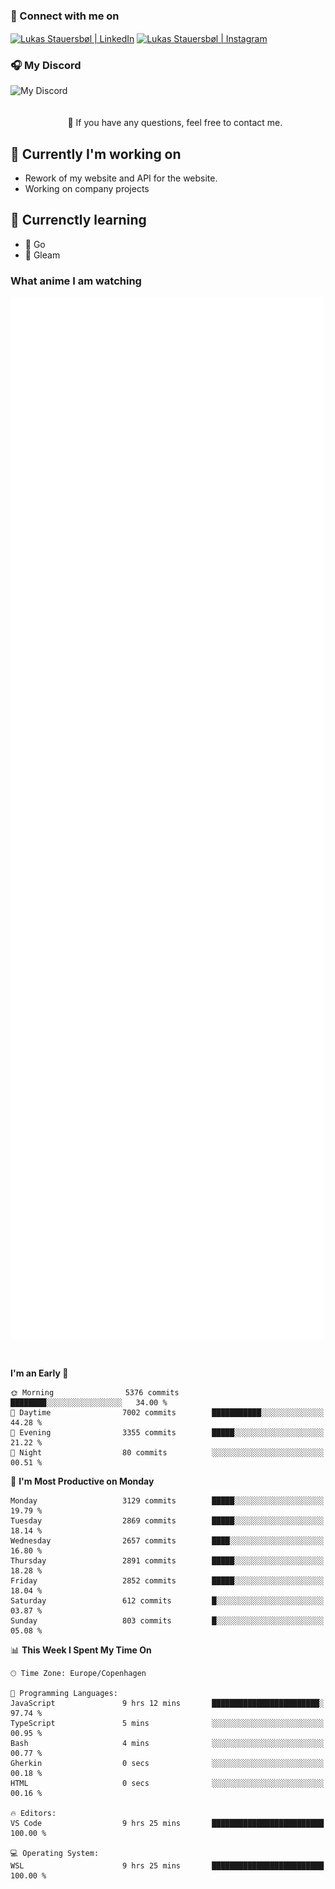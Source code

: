 ### 🔗 Connect with me on
<a href="https://www.instagram.com/lukas_stauersbol" target="_blank"><img align="center" src="https://raw.githubusercontent.com/stauersbol/stauersbol/main/images/instagram.svg" alt="Lukas Stauersbøl | LinkedIn" width="30px"/></a>
<a href="https://www.linkedin.com/in/lukas-stauersbol/" target="_blank"><img align="center" src="https://raw.githubusercontent.com/stauersbol/stauersbol/main/images/linkedin.svg" alt="Lukas Stauersbøl | Instagram" width="30px"/></a>

<p align="center">
 <h3>🎧 My Discord</h3>
 <img align="left" height="55px" src="https://discord.c99.nl/widget/theme-2/147806323323568128.png" alt="My Discord" />
</p>

<br/>
<br/>
<br/>
💬 If you have any questions, feel free to contact me.

## 🔭 Currently I'm working on
- Rework of my website and API for the website.
- Working on company projects
 
## 🌱 Currenctly learning
- 💙 Go
- 💜 Gleam

### What anime I am watching
<a href="https://anilist.co/user/slashiy/" align="center"><img align="center" width="500px" src="metrics.plugin.personal.anilist.svg" /></a>

<br/>

<!--START_SECTION:waka-->
**I'm an Early 🐤** 

```text
🌞 Morning                5376 commits        ████████░░░░░░░░░░░░░░░░░   34.00 % 
🌆 Daytime                7002 commits        ███████████░░░░░░░░░░░░░░   44.28 % 
🌃 Evening                3355 commits        █████░░░░░░░░░░░░░░░░░░░░   21.22 % 
🌙 Night                  80 commits          ░░░░░░░░░░░░░░░░░░░░░░░░░   00.51 % 
```
📅 **I'm Most Productive on Monday** 

```text
Monday                   3129 commits        █████░░░░░░░░░░░░░░░░░░░░   19.79 % 
Tuesday                  2869 commits        █████░░░░░░░░░░░░░░░░░░░░   18.14 % 
Wednesday                2657 commits        ████░░░░░░░░░░░░░░░░░░░░░   16.80 % 
Thursday                 2891 commits        █████░░░░░░░░░░░░░░░░░░░░   18.28 % 
Friday                   2852 commits        █████░░░░░░░░░░░░░░░░░░░░   18.04 % 
Saturday                 612 commits         █░░░░░░░░░░░░░░░░░░░░░░░░   03.87 % 
Sunday                   803 commits         █░░░░░░░░░░░░░░░░░░░░░░░░   05.08 % 
```


📊 **This Week I Spent My Time On** 

```text
🕑︎ Time Zone: Europe/Copenhagen

💬 Programming Languages: 
JavaScript               9 hrs 12 mins       ████████████████████████░   97.74 % 
TypeScript               5 mins              ░░░░░░░░░░░░░░░░░░░░░░░░░   00.95 % 
Bash                     4 mins              ░░░░░░░░░░░░░░░░░░░░░░░░░   00.77 % 
Gherkin                  0 secs              ░░░░░░░░░░░░░░░░░░░░░░░░░   00.18 % 
HTML                     0 secs              ░░░░░░░░░░░░░░░░░░░░░░░░░   00.16 % 

🔥 Editors: 
VS Code                  9 hrs 25 mins       █████████████████████████   100.00 % 

💻 Operating System: 
WSL                      9 hrs 25 mins       █████████████████████████   100.00 % 
```


<!--END_SECTION:waka-->
